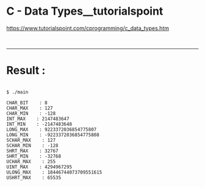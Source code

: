 #  C - Data Types__tutorialspoint

https://www.tutorialspoint.com/cprogramming/c_data_types.htm

<br>

<hr>

# Result :

```
  
$ ./main

CHAR_BIT    : 8
CHAR_MAX    : 127
CHAR_MIN    : -128
INT_MAX    : 2147483647
INT_MIN    : -2147483648
LONG_MAX    : 9223372036854775807
LONG_MIN    : -9223372036854775808
SCHAR_MAX    : 127
SCHAR_MIN    : -128
SHRT_MAX    : 32767
SHRT_MIN    : -32768
UCHAR_MAX    : 255
UINT_MAX    : 4294967295
ULONG_MAX    : 18446744073709551615
USHRT_MAX    : 65535


```

